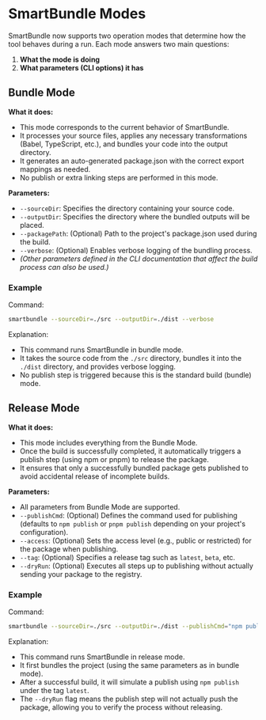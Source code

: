 # SmartBundle Modes

SmartBundle now supports two operation modes that determine how the tool behaves during a run. Each mode answers two main questions:
1. **What the mode is doing**
2. **What parameters (CLI options) it has**

## Bundle Mode

**What it does:**
- This mode corresponds to the current behavior of SmartBundle.
- It processes your source files, applies any necessary transformations (Babel, TypeScript, etc.), and bundles your code into the output directory.
- It generates an auto-generated package.json with the correct export mappings as needed.
- No publish or extra linking steps are performed in this mode.

**Parameters:**
- `--sourceDir`: Specifies the directory containing your source code.
- `--outputDir`: Specifies the directory where the bundled outputs will be placed.
- `--packagePath`: (Optional) Path to the project's package.json used during the build.
- `--verbose`: (Optional) Enables verbose logging of the bundling process.
- *(Other parameters defined in the CLI documentation that affect the build process can also be used.)*

### Example

Command:
```bash
smartbundle --sourceDir=./src --outputDir=./dist --verbose
```

Explanation:
- This command runs SmartBundle in bundle mode.
- It takes the source code from the `./src` directory, bundles it into the `./dist` directory, and provides verbose logging.
- No publish step is triggered because this is the standard build (bundle) mode.

## Release Mode

**What it does:**
- This mode includes everything from the Bundle Mode.
- Once the build is successfully completed, it automatically triggers a publish step (using npm or pnpm) to release the package.
- It ensures that only a successfully bundled package gets published to avoid accidental release of incomplete builds.

**Parameters:**
- All parameters from Bundle Mode are supported.
- `--publishCmd`: (Optional) Defines the command used for publishing (defaults to `npm publish` or `pnpm publish` depending on your project's configuration).
- `--access`: (Optional) Sets the access level (e.g., public or restricted) for the package when publishing.
- `--tag`: (Optional) Specifies a release tag such as `latest`, `beta`, etc.
- `--dryRun`: (Optional) Executes all steps up to publishing without actually sending your package to the registry.

### Example

Command:
```bash
smartbundle --sourceDir=./src --outputDir=./dist --publishCmd="npm publish" --tag=latest --dryRun
```

Explanation:
- This command runs SmartBundle in release mode.
- It first bundles the project (using the same parameters as in bundle mode).
- After a successful build, it will simulate a publish using `npm publish` under the tag `latest`.
- The `--dryRun` flag means the publish step will not actually push the package, allowing you to verify the process without releasing.
